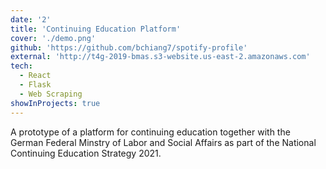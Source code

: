 ```yaml
---
date: '2'
title: 'Continuing Education Platform'
cover: './demo.png'
github: 'https://github.com/bchiang7/spotify-profile'
external: 'http://t4g-2019-bmas.s3-website.us-east-2.amazonaws.com'
tech:
  - React
  - Flask
  - Web Scraping
showInProjects: true
---
```


A prototype of a platform for continuing education together with the German Federal Minstry of Labor and Social Affairs as part of the National Continuing Education Strategy 2021.
